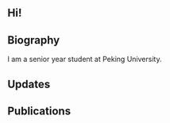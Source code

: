 ## Hi!



## Biography

I am a senior year student at Peking University.

## Updates


## Publications



